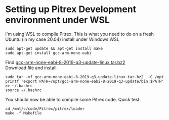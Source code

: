 # Setting up Pitrex Development environment under WSL #
I'm using WSL to compile Pitrex. This is what you need to do on a fresh Ubuntu (in my case 20.04) install under Windows WSL 
    
```sudo apt-get update && apt-get install make```  
```sudo apt-get install gcc-arm-none-eabi```  
  
Find [gcc-arm-none-eabi-8-2019-q3-update-linux.tar.bz2](https://developer.arm.com/-/media/Files/downloads/gnu-rm/8-2019q3/RC1.1/gcc-arm-none-eabi-8-2019-q3-update-linux.tar.bz2?revision=c34d758a-be0c-476e-a2de-af8c6e16a8a2?product=GNU%20Arm%20Embedded%20Toolchain,64-bit,,Linux,8-2019-q3-update)  
Download file and install:  
  
`sudo tar -xf gcc-arm-none-eabi-8-2019-q3-update-linux.tar.bz2  -C /opt`  
`printf 'export PATH=/opt/gcc-arm-none-eabi-8-2019-q3-update/bin:$PATH' >> ~/.bashrc`  
`source ~/.bashrc`  
  
You should now be able to compile some Pitrex code. Quick test:  
  
`cd /mnt/c/code/Pitrex/pitrex/loader`  
`make -f Makefile`  
  
  
   






